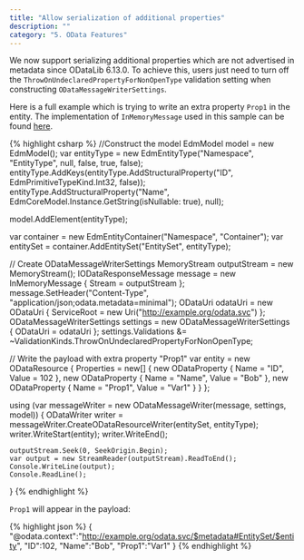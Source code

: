 ```yaml
---
title: "Allow serialization of additional properties"
description: ""
category: "5. OData Features"
---
```


We now support serializing additional properties which are not advertised in metadata since ODataLib 6.13.0. To achieve this, users just need to turn off the `ThrowOnUndeclaredPropertyForNonOpenType` validation setting when constructing `ODataMessageWriterSettings`.

Here is a full example which is trying to write an extra property `Prop1` in the entity. The implementation of `InMemoryMessage` used in this sample can be found [here](https://github.com/OData/odata.net/blob/ODataV4-7.x/test/FunctionalTests/Microsoft.OData.Core.Tests/InMemoryMessage.cs).

{% highlight csharp %}
//Construct the model
EdmModel model = new EdmModel();
var entityType = new EdmEntityType("Namespace", "EntityType", null, false, true, false);
entityType.AddKeys(entityType.AddStructuralProperty("ID", EdmPrimitiveTypeKind.Int32, false));
entityType.AddStructuralProperty("Name", EdmCoreModel.Instance.GetString(isNullable: true), null);

model.AddElement(entityType);

var container = new EdmEntityContainer("Namespace", "Container");
var entitySet = container.AddEntitySet("EntitySet", entityType);

// Create ODataMessageWriterSettings
MemoryStream outputStream = new MemoryStream();
IODataResponseMessage message = new InMemoryMessage { Stream = outputStream };
message.SetHeader("Content-Type", "application/json;odata.metadata=minimal");
ODataUri odataUri = new ODataUri
{
    ServiceRoot = new Uri("http://example.org/odata.svc")
};
ODataMessageWriterSettings settings = new ODataMessageWriterSettings
{
    ODataUri = odataUri
};
settings.Validations &= ~ValidationKinds.ThrowOnUndeclaredPropertyForNonOpenType;

// Write the payload with extra property "Prop1"
var entity = new ODataResource
{
    Properties = new[]
    {
        new ODataProperty { Name = "ID", Value = 102 },
        new ODataProperty { Name = "Name", Value = "Bob" },
        new ODataProperty { Name = "Prop1", Value = "Var1" }
    }
};

using (var messageWriter = new ODataMessageWriter(message, settings, model))
{
    ODataWriter writer = messageWriter.CreateODataResourceWriter(entitySet, entityType);
    writer.WriteStart(entity);
    writer.WriteEnd();

    outputStream.Seek(0, SeekOrigin.Begin);
    var output = new StreamReader(outputStream).ReadToEnd();
    Console.WriteLine(output);
    Console.ReadLine();
}
{% endhighlight %}

`Prop1` will appear in the payload:

{% highlight json %}
{
    "@odata.context":"http://example.org/odata.svc/$metadata#EntitySet/$entity",
    "ID":102,
    "Name":"Bob",
    "Prop1":"Var1"
}
{% endhighlight %}
